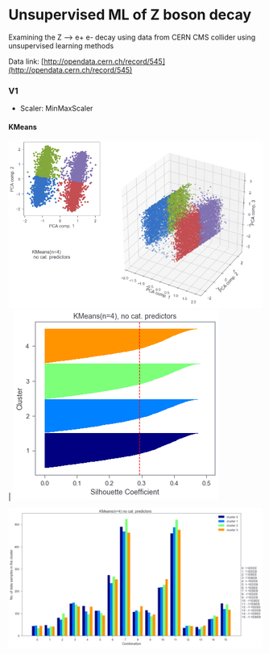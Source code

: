 # Unsupervised ML of Z boson decay

Examining the Z --> e+ e- decay using data from CERN CMS collider using unsupervised learning methods

Data link: [http://opendata.cern.ch/record/545](http://opendata.cern.ch/record/545)


### V1
* Scaler: MinMaxScaler

#### KMeans
![](images\v1-pca_kmeans_4_no_cat_pred.png) | ![](images\v1-sil_kmeans_4_no_cat_pred.png)

![](images\v1-bar_kmeans_4_no_cat_pred.png)


